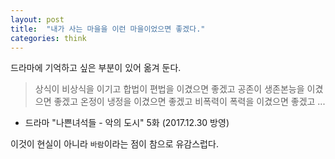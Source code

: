 ```yaml
---
layout: post
title:  "내가 사는 마을을 이런 마을이었으면 좋겠다."
categories: think
---
```


드라마에 기억하고 싶은 부분이 있어 옮겨 둔다.

> 상식이 비상식을 이기고
> 합법이 편법을 이겼으면 좋겠고
> 공존이 생존본능을 이겼으면 좋겠고
> 온정이 냉정을 이겼으면 좋겠고
> 비폭력이 폭력을 이겼으면 좋겠고 ...

* 드라마 "나쁜녀석들 - 악의 도시" 5화 (2017.12.30 방영)

이것이 현실이 아니라 `바람`이라는 점이 참으로 유감스럽다.
